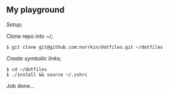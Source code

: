 ## My playground

*Setup;*

Clone repo into ~/;

    $ git clone git@github.com:norrkin/dotfiles.git ~/dotfiles

*Create symbolic links;*

    $ cd ~/dotfiles
    $ ./install && source ~/.zshrc

Job done...
